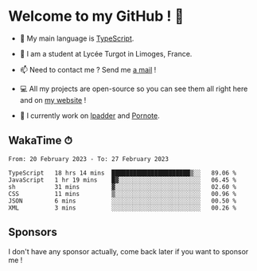 # Welcome to my GitHub ! 🌃

- 🔭 My main language is [TypeScript](https://www.typescriptlang.org/).

- 🌱 I am a student at Lycée Turgot in Limoges, France.

- 📫 Need to contact me ? Send me <a href="mailto:mikkel@milescode.dev">a mail</a> !

- 💻 All my projects are open-source so you can see them all right here and on <a href="https://www.vexcited.ml">my website</a> !

- 👀 I currently work on [lpadder](https://github.com/Vexcited/lpadder) and [Pornote](https://github.com/Vexcited/Pornote).

## WakaTime ⏱

<!--START_SECTION:waka-->

```text
From: 20 February 2023 - To: 27 February 2023

TypeScript   18 hrs 14 mins  ██████████████████████▒░░   89.06 %
JavaScript   1 hr 19 mins    █▓░░░░░░░░░░░░░░░░░░░░░░░   06.45 %
sh           31 mins         ▓░░░░░░░░░░░░░░░░░░░░░░░░   02.60 %
CSS          11 mins         ▒░░░░░░░░░░░░░░░░░░░░░░░░   00.96 %
JSON         6 mins          ░░░░░░░░░░░░░░░░░░░░░░░░░   00.50 %
XML          3 mins          ░░░░░░░░░░░░░░░░░░░░░░░░░   00.26 %
```

<!--END_SECTION:waka-->

## Sponsors

I don't have any sponsor actually, come back later if you want to sponsor me !
